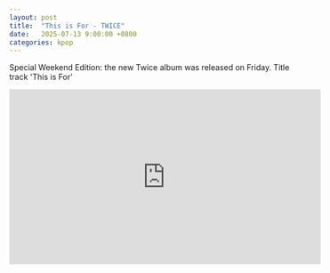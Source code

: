 ```yaml
---
layout: post
title:  "This is For - TWICE"
date:   2025-07-13 9:00:00 +0800
categories: kpop
---
```


Special Weekend Edition: the new Twice album was released on Friday. Title track 'This is For'

<iframe width="560" height="315" src="https://www.youtube.com/embed/eHHQaoEW30Q" title="YouTube video player" frameborder="0" allowfullscreen></iframe>